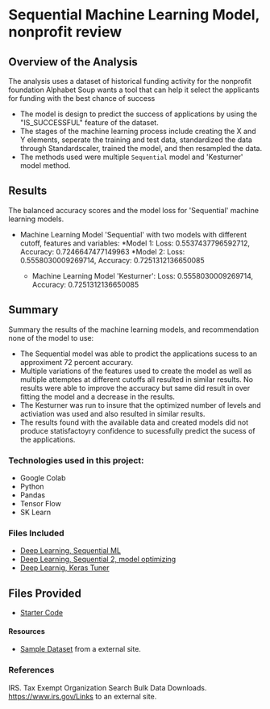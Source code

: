 # Sequential Machine Learning Model, nonprofit review


## Overview of the Analysis

The analysis uses a dataset of historical funding activity for the nonprofit foundation Alphabet Soup wants a tool that can help it select the applicants for funding with the best chance of success 

* The model is design to predict the success of applications by using the "IS_SUCCESSFUL" feature of the dataset.
* The stages of the machine learning process include creating the X and Y elements, seperate the training and test data, standardized the data through Standardscaler, trained the model, and then resampled the data.
* The methods used were multiple `Sequential` model and 'Kesturner' model method.

## Results

The balanced accuracy scores and the model loss for 'Sequential' machine learning models.

* Machine Learning Model 'Sequential' with two models with different cutoff, features and variables:
  *Model 1:
   Loss: 0.5537437796592712, Accuracy: 0.7246647477149963
  *Model 2:
   Loss: 0.5558030009269714, Accuracy: 0.7251312136650085

  * Machine Learning Model 'Kesturner':
   Loss: 0.5558030009269714, Accuracy: 0.7251312136650085

## Summary

Summary the results of the machine learning models, and recommendation none of the model to use:
* The Sequential model was able to prodict the applications sucess to an approximent 72 percent accurary.
* Multiple variations of the features used to create the model as well as multiple attemptes at different cutoffs all resulted in similar results.  No results were able to improve the accuracy but same did result in over fitting the model and a decrease in the results.
* The Kesturner was run to insure that the optimized number of levels and activiation was used and also resulted in similar results.  
* The results found with the available data and created models did not produce statisfactoyry confidence to sucessfully predict the sucess of the applications.

### Technologies used in this project: 
* Google Colab
* Python
* Pandas
* Tensor Flow
* SK Learn

### Files Included
* [Deep Learning, Sequential ML](Deep_learning/Deep_Learning.ipynb)
* [Deep Learning, Sequential 2, model optimizing](Deep_learning/Deep_Learning_optimized.ipynb)
* [Deep Learnig, Keras Tuner](Deep_learning/Optimizing_Model.ipynb)

## Files Provided
* [Starter Code](Starter_Code/Starter_Code.ipynb)


#### Resources
* [Sample Dataset](https://static.bc-edx.com/data/dl-1-2/m21/lms/starter/charity_data.csv) from a external site.

### References
IRS. Tax Exempt Organization Search Bulk Data Downloads. https://www.irs.gov/Links to an external site.
